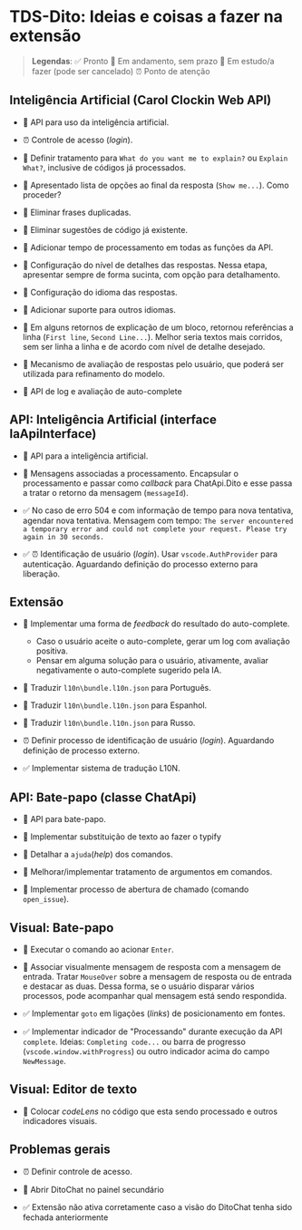 # TDS-Dito: Ideias e coisas a fazer na extensão

> **Legendas**:
> :white_check_mark: Pronto
> :walking: Em andamento, sem prazo
> :white_square_button: Em estudo/a fazer (pode ser cancelado)
> :alarm_clock: Ponto de atenção

## Inteligência Artificial (Carol Clockin Web API)

- :walking: API para uso da inteligência artificial.

- :alarm_clock: Controle de acesso (_login_).

- :white_square_button: Definir tratamento para `What do you want me to explain?` ou `Explain What?`, inclusive de códigos já processados.
- :white_square_button: Apresentado lista de opções ao final da resposta (`Show me...`). Como proceder?
- :white_square_button: Eliminar frases duplicadas.
- :white_square_button: Eliminar sugestões de código já existente.
- :white_square_button: Adicionar tempo de processamento em todas as funções da API.
- :white_square_button: Configuração do nível de detalhes das respostas.
  Nessa etapa, apresentar sempre de forma sucinta, com opção para detalhamento.
- :white_square_button: Configuração do idioma das respostas.
- :white_square_button: Adicionar suporte para outros idiomas.
- :white_square_button: Em alguns retornos de explicação de um bloco, retornou referências a linha (`First line`, `Second Line...`). Melhor seria textos mais corridos, sem ser linha a linha e de acordo com nível de detalhe desejado.
- :white_square_button: Mecanismo de avaliação de respostas pelo usuário, que poderá ser utilizada para refinamento do modelo.
- :white_square_button: API de log e avaliação de auto-complete

## API: Inteligência Artificial (interface IaApiInterface)

- :walking: API para a inteligência artificial.

- :white_square_button: Mensagens associadas a processamento.
  Encapsular o processamento e passar como _callback_ para ChatApi.Dito e esse passa a tratar o retorno da mensagem (`messageId`).

- :white_check_mark: No caso de erro 504 e com informação de tempo para nova tentativa, agendar nova tentativa.
  Mensagem com tempo: ``The server encountered a temporary error and could not complete your request. Please try again in 30 seconds.``

- :white_check_mark: :alarm_clock: Identificação de usuário (_login_).
  Usar `vscode.AuthProvider` para autenticação.
  Aguardando definição do processo externo para liberação.

## Extensão

- :white_square_button: Implementar uma forma de _feedback_ do resultado do auto-complete.
  - Caso o usuário aceite o auto-complete, gerar um log com avaliação positiva.
  - Pensar em alguma solução para o usuário, ativamente, avaliar negativamente o auto-complete sugerido pela IA.
- :white_square_button: Traduzir `l10n\bundle.l10n.json` para Português.
- :white_square_button: Traduzir `l10n\bundle.l10n.json` para Espanhol.
- :white_square_button: Traduzir `l10n\bundle.l10n.json` para Russo.

- :alarm_clock: Definir processo de identificação de usuário (_login_).
  Aguardando definição de processo externo.

- :white_check_mark: Implementar sistema de tradução L10N.

## API: Bate-papo (classe ChatApi)

- :walking: API para bate-papo.
- :walking: Implementar substituição de texto ao fazer o typify

- :white_square_button: Detalhar a `ajuda`(_help_) dos comandos.
- :white_square_button: Melhorar/implementar tratamento de argumentos em comandos.
- :white_square_button: Implementar processo de abertura de chamado (comando `open_issue`).

## Visual: Bate-papo

- :white_square_button: Executar o comando ao acionar `Enter`.
- :white_square_button: Associar visualmente mensagem de resposta com a mensagem de entrada.
  Tratar `MouseOver` sobre a mensagem de resposta ou de entrada e destacar as duas. Dessa forma, se o usuário disparar vários processos, pode acompanhar qual mensagem está sendo respondida.

- :white_check_mark: Implementar `goto` em ligações (_links_) de posicionamento em fontes.
- :white_check_mark: Implementar indicador de "Processando" durante execução da API `complete`.
  Ideias: `Completing code...` ou barra de progresso (`vscode.window.withProgress`) ou outro indicador acima do campo `NewMessage`.

## Visual: Editor de texto

- :white_square_button: Colocar _codeLens_ no código que esta sendo processado e outros indicadores visuais.

## Problemas gerais

- :alarm_clock: Definir controle de acesso.

- :white_square_button: Abrir DitoChat no painel secundário

- :white_check_mark: Extensão não ativa corretamente caso a visão do DitoChat tenha sido fechada anteriormente
